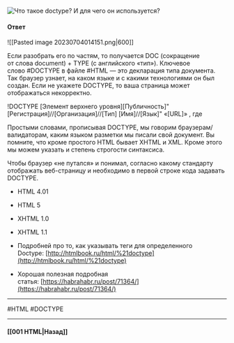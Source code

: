 ![Что такое doctype? И для чего он используется?](https://youtu.be/ycYp7CYOnO0?t=65)

#### Ответ

![[Pasted image 20230704014151.png|600]]

Если разобрать его по частям, то получается DOC (сокращение от слова document) + TYPE (с английского «тип»). Ключевое слово #DOCTYPE в файле #HTML — это декларация типа документа. Так браузер узнает, на каком языке и с какими технологиями он был создан. Если не укажете DOCTYPE, то ваша страница может отображаться некорректно.

!DOCTYPE [Элемент верхнего уровня][Публичность]"[Регистрация]//[Организация]//[Тип] [Имя]//[Язык]" «[URL]» , где

Простыми словами, прописывая DOCTYPE, мы говорим браузерам/валидаторам, каким языком разметки мы писали свой документ. Вы помните, что кроме простого HTML бывает XHTML и XML. Кроме этого мы можем указать и степень строгости синтаксиса.

Чтобы браузер «не путался» и понимал, согласно какому стандарту отображать веб-страницу и необходимо в первой строке кода задавать DOCTYPE.

- HTML 4.01
- HTML 5
- XHTML 1.0
- XHTML 1.1

- Подробней про то, как указывать теги для определенного Doctype: [http://htmlbook.ru/html/%21doctype](http://htmlbook.ru/html/%21doctype)
- Хорошая полезная подробная статья: [https://habrahabr.ru/post/71364/](https://habrahabr.ru/post/71364/)

___
#HTML #DOCTYPE 

___

#### [[001 HTML|Назад]]